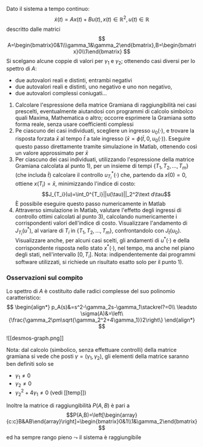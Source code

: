 Dato il sistema a tempo continuo:
$$
\dot x(t)=Ax(t)+Bu(t), x(t)\in\mathbb R^2,u(t)\in\mathbb R
$$
descritto dalle matrici
$$
A=\begin{bmatrix}0&1\\\gamma_1&\gamma_2\end{bmatrix},B=\begin{bmatrix}0\\1\end{bmatrix}
$$
Si scelgano alcune coppie di valori per $\gamma_1$ e $\gamma_2$; ottenendo casi diversi per lo spettro di $A$:
- due autovalori reali e distinti, entrambi negativi
- due autovalori reali e distinti, uno negativo e uno non negativo,
- due autovalori complessi coniugati...
1) Calcolare l'espressione della matrice Gramiana di raggiungibilità nei casi prescelti, eventualmente aiutandosi con programmi di calcolo simbolco quali Maxima, Mathematica o altro; occorre esprimere la Gramiana sotto forma reale, senza usare coefficienti complessi
2) Pe ciascuno dei casi individuati, scegliere un ingresso $u_0(\cdot)$, e trovare la risposta forzata $\bar x$ al tempo $\bar t$ a tale ingresso ($\bar x=\phi(\bar t, 0, u_0(\cdot)$). Eseguire questo passo direttamente tramite simulazione in Matlab, ottenendo così un valore approssimato per $\bar x$
3) Per ciascuno dei casi individuati, utilizzando l'espressione della matrice Gramiana calcolata al punto 1), per un insieme di tempi $\{T_1,T_2,\dots,T_m\}$ (che includa $\bar t$) calcolare il controllo $u_{T_i}^\ast(\cdot)$ che, partendo da $x(0)=0$, ottiene $x(T_i)=\bar x$, minimizzando l'indice di costo: $$J_{T_i}(u)=\int_0^{T_i}||u(\tau)||_2^2\text d\tau$$ È possibile eseguire questo passo numericamente in Matlab
4) Attraverso simulazione in Matlab, valutare l'effetto degli ingressi di controllo ottimi calcolati al punto 3), calcolando numericamente i corrispondenti valori dell'indice di costo. Visualizzare l'andamento di  $J_{T_i}(u^\ast)$, al variare di $T_i$ in $\{T_1,T_2,\dots,T_m\}$, confrontandolo con $J_{\bar t}(u_0)$. Visualizzare anche, per alcuni casi scelti, gli andamenti di $u^\ast(\cdot)$ e della corrispondente risposta nello stato $x^\ast(\cdot)$, nel tempo, ma anche nel piano degli stati, nell'intervallo $[0,T_i]$.
Nota: indipendentemente dai programmi software utilizzati, si richiede un risultato esatto solo per il punto 1).

### Osservazioni sul compito
Lo spettro di $A$ è costituito dalle radici complesse del suo polinomio caratteristico:
$$
	\begin{align*}
		p_A(s)&=s^2-\gamma_2s-\gamma_1\stackrel?=0\\
		\leadsto \sigma(A)&=\left\{\frac{\gamma_2\pm\sqrt{\gamma_2^2+4\gamma_1}}2\right\}
	\end{align*}
$$

![[desmos-graph.png]]

Nota: dal calcolo (simbolico, senza effettuare controlli) della matrice gramiana si vede che posti $\gamma=(\gamma_1,\gamma_2)$, gli elementi della matrice saranno ben definiti solo se
- $\gamma_1\ne 0$
- $\gamma_2\ne 0$
- $\gamma_2^2+4\gamma_1\ne0$
(vedi [[temp]])

Inoltre la matrice di raggiungibilità $P(A,B)$ è pari a$$P(A,B)=\left[\begin{array}{c:c}B&AB\end{array}\right]=\begin{bmatrix}0&1\\1&\gamma_2\end{bmatrix}$$ ed ha sempre rango pieno $\leadsto$ il sistema è raggiungibile